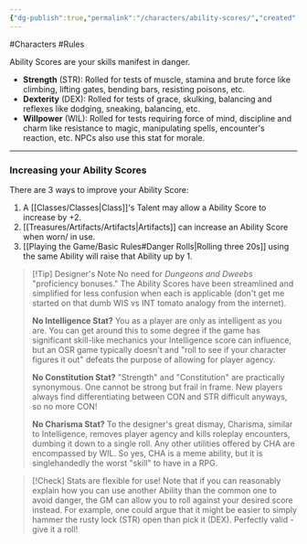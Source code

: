 ```yaml
---
{"dg-publish":true,"permalink":"/characters/ability-scores/","created":"2025-01-02T11:24:07.067-05:00","updated":"2025-03-15T04:14:25.946-04:00"}
---
```



#Characters #Rules 

Ability Scores are your skills manifest in danger. 

- **Strength** (STR): Rolled for tests of muscle, stamina and brute force like climbing, lifting gates, bending bars, resisting poisons, etc.
- **Dexterity** (DEX): Rolled for tests of grace, skulking, balancing and reflexes like dodging, sneaking, balancing, etc.
- **Willpower** (WIL): Rolled for tests requiring force of mind, discipline and charm like resistance to magic, manipulating spells, encounter's reaction, etc. NPCs also use this stat for morale.


---
### Increasing your Ability Scores
There are 3 ways to improve your Ability Score:
1. A [[Classes/Classes\|Class]]'s Talent may allow a Ability Score to increase by +2. 
2. [[Treasures/Artifacts/Artifacts\|Artifacts]] can increase an Ability Score when worn/ in use.
3. [[Playing the Game/Basic Rules#Danger Rolls\|Rolling three 20s]] using the same Ability will raise that Ability up by 1.

>[!Tip] Designer's Note
>No need for *Dungeons and Dweebs* "proficiency bonuses." The Ability Scores have been streamlined and simplified for less confusion when each is applicable (don't get me started on that dumb WIS vs INT tomato analogy from the internet).
>
> **No Intelligence Stat?** You as a player are only as intelligent as you are. You can get around this to some degree if the game has significant skill-like mechanics your Intelligence score can influence, but an OSR game typically doesn't and "roll to see if your character figures it out" defeats the purpose of allowing for player agency.
> 
> **No Constitution Stat?** "Strength" and "Constitution" are practically synonymous. One cannot be strong but frail in frame. New players always find differentiating between CON and STR difficult anyways, so no more CON! 
>
>**No Charisma Stat?** To the designer's great dismay, Charisma, similar to Intelligence, removes player agency and kills roleplay encounters, dumbing it down to a single roll. Any other utilities offered by CHA are encompassed by WIL. So yes, CHA is a meme ability, but it is singlehandedly the worst "skill" to have in  a RPG.

>[!Check] Stats are flexible for use!
>Note that if you can reasonably explain how you can use another Ability than the common one to avoid danger, the GM can allow you to roll against your desired score instead. For example, one could argue that it might be easier to simply hammer the rusty lock (STR) open than pick it (DEX). Perfectly valid - give it a roll!

